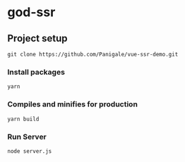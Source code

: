 # god-ssr

## Project setup
```
git clone https://github.com/Panigale/vue-ssr-demo.git
```

### Install packages
```
yarn
```

### Compiles and minifies for production
```
yarn build
```

### Run Server
```
node server.js
```